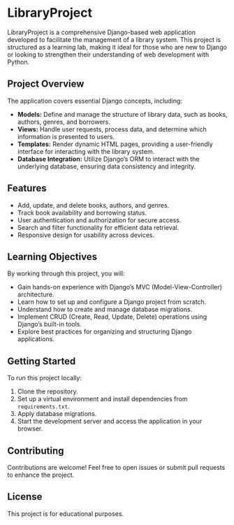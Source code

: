 # LibraryProject

LibraryProject is a comprehensive Django-based web application developed to facilitate the management of a library system. This project is structured as a learning lab, making it ideal for those who are new to Django or looking to strengthen their understanding of web development with Python.

## Project Overview

The application covers essential Django concepts, including:

- **Models:** Define and manage the structure of library data, such as books, authors, genres, and borrowers.
- **Views:** Handle user requests, process data, and determine which information is presented to users.
- **Templates:** Render dynamic HTML pages, providing a user-friendly interface for interacting with the library system.
- **Database Integration:** Utilize Django’s ORM to interact with the underlying database, ensuring data consistency and integrity.

## Features

- Add, update, and delete books, authors, and genres.
- Track book availability and borrowing status.
- User authentication and authorization for secure access.
- Search and filter functionality for efficient data retrieval.
- Responsive design for usability across devices.

## Learning Objectives

By working through this project, you will:

- Gain hands-on experience with Django’s MVC (Model-View-Controller) architecture.
- Learn how to set up and configure a Django project from scratch.
- Understand how to create and manage database migrations.
- Implement CRUD (Create, Read, Update, Delete) operations using Django’s built-in tools.
- Explore best practices for organizing and structuring Django applications.

## Getting Started

To run this project locally:

1. Clone the repository.
2. Set up a virtual environment and install dependencies from `requirements.txt`.
3. Apply database migrations.
4. Start the development server and access the application in your browser.

## Contributing

Contributions are welcome! Feel free to open issues or submit pull requests to enhance the project.

## License

This project is for educational purposes.

